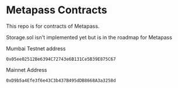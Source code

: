 # Metapass Contracts

This repo is for contracts of Metapass.

Storage.sol isn't implemented yet but is in the roadmap for Metapass

Mumbai Testnet address

```
0x05ee02512Be6394C72743e6B131Ce5B39E875C67
```

Mainnet Address

```
0xD9b5a4Efe3f6e43C3b437B495dDB8668A3a3258d
```

